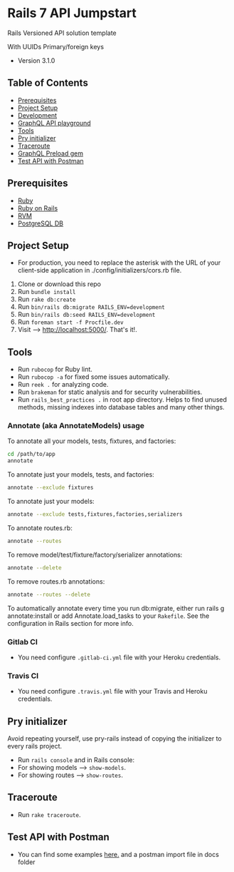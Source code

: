 # Rails 7 API Jumpstart

Rails Versioned API solution template

With UUIDs Primary/foreign keys

* Version 3.1.0

## Table of Contents

* [Prerequisites](#prerequisites)
* [Project Setup](#project-setup)
* [Development](#development)
* [GraphQL API playground](#graphql-api-playground)
* [Tools](#tools)
* [Pry initializer](#pry-initializer)
* [Traceroute](#traceroute)
* [GraphQL Preload gem](#graphql-preload-gem)
* [Test API with Postman](#test-api-with-postman)

## Prerequisites

* [Ruby](https://www.ruby-lang.org/en/downloads/)
* [Ruby on Rails](http://guides.rubyonrails.org/getting_started.html)
* [RVM](https://rvm.io/)
* [PostgreSQL DB](https://www.postgresql.org/docs/)

## Project Setup

* For production, you need to replace the asterisk with the URL of your client-side application in ./config/initializers/cors.rb file.

1. Clone or download this repo
2. Run `bundle install`
3. Run `rake db:create`
4. Run `bin/rails db:migrate RAILS_ENV=development`
5. Run `bin/rails db:seed RAILS_ENV=development`
6. Run `foreman start -f Procfile.dev`
7. Visit --> [http://localhost:5000/](http://localhost:5000/). That's it!.

## Tools

* Run `rubocop` for Ruby lint.
* Run `rubocop -a` for fixed some issues automatically.
* Run `reek .` for analyzing code.
* Run `brakeman` for static analysis and for security vulnerabilities.
* Run `rails_best_practices .` in root app directory. Helps to find unused methods, missing indexes into database tables and many other things.

### Annotate (aka AnnotateModels) usage

To annotate all your models, tests, fixtures, and factories:

```bash
cd /path/to/app
annotate
```

To annotate just your models, tests, and factories:

```bash
annotate --exclude fixtures
```

To annotate just your models:

```bash
annotate --exclude tests,fixtures,factories,serializers
```

To annotate routes.rb:

```bash
annotate --routes
```

To remove model/test/fixture/factory/serializer annotations:

```bash
annotate --delete
```

To remove routes.rb annotations:

```bash
annotate --routes --delete
```

To automatically annotate every time you run db:migrate, either run rails g annotate:install or add Annotate.load_tasks to your `Rakefile`. See the configuration in Rails section for more info.

### Gitlab CI

* You need configure `.gitlab-ci.yml` file with your Heroku credentials.

### Travis CI

* You need configure `.travis.yml` file with your Travis and Heroku credentials.

## Pry initializer

Avoid repeating yourself, use pry-rails instead of copying the initializer to every rails project.

* Run `rails console` and in Rails console:
* For showing models --> `show-models`.
* For showing routes --> `show-routes`.

## Traceroute

* Run `rake traceroute`.

## Test API with Postman

* You can find some examples [here.](./DOCUMENTATION.md) and a postman import file in docs folder
